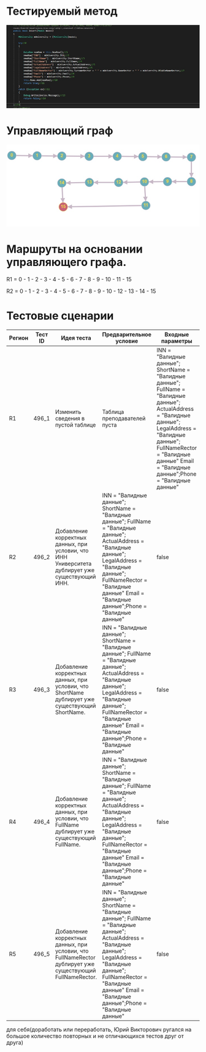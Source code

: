 # Тестируемый метод
![alt text](CODE.png "Тестируемый метод")
# Управляющий граф
![alt text](GRAPH.PNG "Управляющий граф")
# Маршруты на основании управляющего графа.

R1 = 0 - 1 - 2 - 3 - 4 - 5 - 6 - 7 - 8 - 9 - 10 - 11 - 15

R2 = 0 - 1 - 2 - 3 - 4 - 5 - 6 - 7 - 8 - 9 - 10 - 12 - 13 - 14 - 15  

# Тестовые сценарии
|Регион|Тест ID|Идея теста|Предварительное условие|Входные параметры|Ожидаемый результат|
| --- | --- | --- | --- | --- | --- |
|R1|496_1|Изменить сведения в пустой таблице |Таблица преподавателей пуста |INN = "Валидные данные"; ShortName = "Валидные данные"; FullName = "Валидные данные"; ActualAddress = "Валидные данные"; LegalAddress = "Валидные данные"; FullNameRector = "Валидные данные" Email = "Валидные данные";Phone = "Валидные данные"|false|
|R2|496_2|Добавление корректных данных, при условии, что ИНН Университета дублирует уже существующий ИНН.|INN = "Валидные данные"; ShortName = "Валидные данные"; FullName = "Валидные данные"; ActualAddress = "Валидные данные"; LegalAddress = "Валидные данные"; FullNameRector = "Валидные данные" Email = "Валидные данные";Phone = "Валидные данные"|false |
|R3|496_3|Добавление корректных данных, при условии, что ShortName дублирует уже существующий ShortName.|INN = "Валидные данные"; ShortName = "Валидные данные"; FullName = "Валидные данные"; ActualAddress = "Валидные данные"; LegalAddress = "Валидные данные"; FullNameRector = "Валидные данные" Email = "Валидные данные";Phone = "Валидные данные"|false |
|R4|496_4|Добавление корректных данных, при условии, что FullName дублирует уже существующий FullName.|INN = "Валидные данные"; ShortName = "Валидные данные"; FullName = "Валидные данные"; ActualAddress = "Валидные данные"; LegalAddress = "Валидные данные"; FullNameRector = "Валидные данные" Email = "Валидные данные";Phone = "Валидные данные"|false |
|R5|496_5|Добавление корректных данных, при условии, что FullNameRector дублирует уже существующий FullNameRector.|INN = "Валидные данные"; ShortName = "Валидные данные"; FullName = "Валидные данные"; ActualAddress = "Валидные данные"; LegalAddress = "Валидные данные"; FullNameRector = "Валидные данные" Email = "Валидные данные";Phone = "Валидные данные"|false |
для себя(доработать или переработать, Юрий Викторович ругался на большое количество повторных и не отличающихся тестов друг от друга)